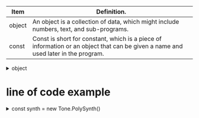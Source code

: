 | Item          | Definition.                                                                                                                        |
| ------------- | ---------------------------------------------------------------------------------------------------------------------------------- |
| object        | An object is a collection of data, which might include numbers, text, and sub-programs.                                            |
| const         | Const is short for constant, which is a piece of information or an object that can be given a name and used later in the program.  |

<details>
  <summary>object</summary>
  An object is a collection of data, which might include numbers, text, and sub-programs. 
</details>

# line of code example
<details>
  <summary>const synth = new Tone.PolySynth()</summary>
- In this line we define an object called synth. This could be called anything: elephant, banana, etc. as long as it makes sense to us. The name should start with a lower case letter.
- We use the word constant to tell JavaScript that we will not use the word synth for anything else. It will always be the same synth as long as the program is running
- The word new tells JavaScript to create a new object. We use Tone with a capital T to refer to the Tone library. After the dot, we type the name of the type of object we want to create
- The tone library contains a type of object called PolySynth (capital P and S). This is followed by parentheses, which we can fill with parameters in future explorations.
</details>
